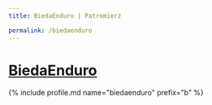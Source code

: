 ```yaml
---
title: BiedaEnduro | Patromierz

permalink: /biedaenduro
---
```


# [BiedaEnduro](https://patronite.pl/biedaenduro)

{% include profile.md name="biedaenduro" prefix="b" %}
